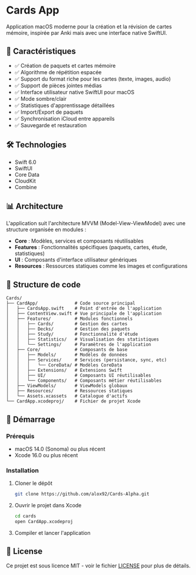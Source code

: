 # Cards App

Application macOS moderne pour la création et la révision de cartes mémoire, inspirée par Anki mais avec une interface native SwiftUI.

## 🚀 Caractéristiques

- ✅ Création de paquets et cartes mémoire
- ✅ Algorithme de répétition espacée
- ✅ Support du format riche pour les cartes (texte, images, audio)
- ✅ Support de pièces jointes médias
- ✅ Interface utilisateur native SwiftUI pour macOS
- ✅ Mode sombre/clair
- ✅ Statistiques d'apprentissage détaillées
- ✅ Import/Export de paquets
- ✅ Synchronisation iCloud entre appareils
- ✅ Sauvegarde et restauration

## 🛠️ Technologies

- Swift 6.0
- SwiftUI
- Core Data
- CloudKit
- Combine

## 📊 Architecture

L'application suit l'architecture MVVM (Model-View-ViewModel) avec une structure organisée en modules :

- **Core** : Modèles, services et composants réutilisables
- **Features** : Fonctionnalités spécifiques (paquets, cartes, étude, statistiques)
- **UI** : Composants d'interface utilisateur génériques
- **Resources** : Ressources statiques comme les images et configurations

## 🧩 Structure de code

```
Cards/
├── CardApp/              # Code source principal
│   ├── CardsApp.swift    # Point d'entrée de l'application
│   ├── ContentView.swift # Vue principale de l'application
│   ├── Features/         # Modules fonctionnels
│   │   ├── Cards/        # Gestion des cartes
│   │   ├── Decks/        # Gestion des paquets
│   │   ├── Study/        # Fonctionnalité d'étude
│   │   ├── Statistics/   # Visualisation des statistiques
│   │   └── Settings/     # Paramètres de l'application
│   ├── Core/             # Composants de base
│   │   ├── Models/       # Modèles de données
│   │   ├── Services/     # Services (persistance, sync, etc)
│   │   │   └── CoreData/ # Modèles CoreData
│   │   ├── Extensions/   # Extensions Swift
│   │   ├── UI/           # Composants UI réutilisables
│   │   └── Components/   # Composants métier réutilisables
│   ├── ViewModels/       # ViewModels globaux
│   ├── Resources/        # Ressources statiques
│   └── Assets.xcassets   # Catalogue d'actifs
└── CardApp.xcodeproj/    # Fichier de projet Xcode
```

## 🚀 Démarrage

### Prérequis

- macOS 14.0 (Sonoma) ou plus récent
- Xcode 16.0 ou plus récent

### Installation

1. Cloner le dépôt
   ```bash
   git clone https://github.com/alox92/Cards-Alpha.git
   ```

2. Ouvrir le projet dans Xcode
   ```bash
   cd cards
   open CardApp.xcodeproj
   ```

3. Compiler et lancer l'application

## 📝 License

Ce projet est sous licence MIT - voir le fichier [LICENSE](LICENSE) pour plus de détails. 
